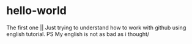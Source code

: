 # hello-world
The first one ||
Just trying to understand how to work with github using english tutorial. PS My english is not as bad as i thought/
